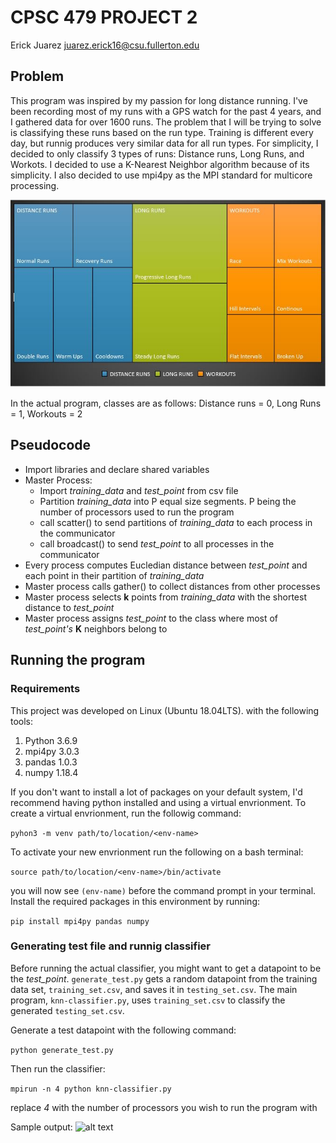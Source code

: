 # CPSC 479 PROJECT 2 
Erick Juarez juarez.erick16@csu.fullerton.edu
## Problem 
This program was inspired by my passion for long distance running. I've been recording most of my runs with a GPS watch for the past 4 years, and I gathered data for over 1600 runs. The problem that I will be trying to solve is classifying these runs based on the run type. Training is different every day, but runnig produces very similar data for all run types. For simplicity, I decided to only classify 3 types of runs: Distance runs, Long Runs, and Workots. I decided to use a K-Nearest Neighbor algorithm because of its simplicity. I also decided to use mpi4py as the MPI standard for multicore processing. 

![alt text](https://github.com/EvilErick16/knn-running/blob/master/classes.JPG)

In the actual program, classes are as follows: Distance runs = 0, Long Runs = 1, Workouts = 2
## Pseudocode 
- Import libraries and declare shared variables
- Master Process: 
  - Import *training_data* and *test_point* from csv file
  - Partition *training_data* into P equal size segments. P being the number of processors used to run the program
  - call scatter() to send partitions of *training_data* to each process in the communicator 
  - call broadcast() to send *test_point* to all processes in the communicator 
 - Every process computes Eucledian distance between *test_point* and each point in their partition of *training_data*
 - Master process calls gather() to collect distances from other processes 
 - Master process selects **k** points from *training_data* with the shortest distance to *test_point*
 - Master process assigns *test_point* to the class where most of *test_point's* **K** neighbors belong to 

## Running the program 
### Requirements
This project was developed on Linux (Ubuntu 18.04LTS). with the following tools: 
1. Python 3.6.9
2. mpi4py 3.0.3 
3. pandas 1.0.3
4. numpy 1.18.4

If you don't want to install a lot of packages on your default system, I'd recommend having python installed and using a virtual envrionment. To create a virtual envrionment, run the followig command:

```pyhon3 -m venv path/to/location/<env-name>```

To activate your new envrionment run the following on a bash terminal: 

```source path/to/location/<env-name>/bin/activate```

you will now see `(env-name)` before the command prompt in your terminal. Install the required packages in this environment by running: 

```pip install mpi4py pandas numpy```

### Generating test file and runnig classifier  
Before running the actual classifier, you might want to get a datapoint to be the *test_point*. `generate_test.py` gets a random datapoint from the training data set, `training_set.csv`, and saves it in `testing_set.csv`. The main program, `knn-classifier.py`, uses `training_set.csv` to classify the generated `testing_set.csv`. 

Generate a test datapoint with the following command:

```python generate_test.py```

Then run the classifier: 

```mpirun -n 4 python knn-classifier.py```

replace *4* with the number of processors you wish to run the program with 

Sample output: 
![alt text](https://github.com/EvilErick16/knn-running/blob/master/project_output.png)
